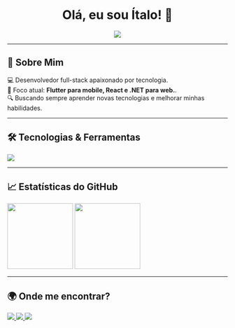 <h1 align="center">Olá, eu sou Ítalo! 👋</h1>

<p align="center">
  <img src="https://readme-typing-svg.herokuapp.com?font=Fira+Code&weight=600&size=22&pause=1000&color=39FF14&width=435&lines=Desenvolvedor+Full-Stack;.Net+%7C+React+%7C+Flutter+%7C+Firebase;Criando+Experiências+Digitais" />
</p>

---

## 🚀 Sobre Mim
💻 Desenvolvedor full-stack apaixonado por tecnologia.  
📱 Foco atual: **Flutter para mobile, React e .NET para web.**.  
🔍 Buscando sempre aprender novas tecnologias e melhorar minhas habilidades.  

---

## 🛠️ Tecnologias & Ferramentas
<p align="start">
  <img src="https://skillicons.dev/icons?i=flutter,react,dotnet,nodejs,mongodb,postgresql,mysql,git,github,vscode" />
</p>

---

## 📈 Estatísticas do GitHub
<p align="start">
  <img height="150em" src="https://github-readme-stats.vercel.app/api?username=ItaloStana&show_icons=true&theme=radical&count_private=true&hide_border=true" />
  <img height="150em" src="https://github-readme-stats.vercel.app/api/top-langs/?username=ItaloStana&layout=compact&langs_count=6&theme=radical&hide_border=true" />
</p>

---

## 🌍 Onde me encontrar?
<p align="start">
  <a href="https://www.linkedin.com/in/italofmaranhao/" target="_blank">
    <img src="https://img.shields.io/badge/LinkedIn-0077B5?style=for-the-badge&logo=linkedin&logoColor=white" />
  </a>
  <a href="https://github.com/ItaloStana" target="_blank">
    <img src="https://img.shields.io/badge/GitHub-000?style=for-the-badge&logo=github&logoColor=white" />
  </a>
  <a href="mailto:italomaranhaodev@gmail.com">
    <img src="https://img.shields.io/badge/Email-D14836?style=for-the-badge&logo=gmail&logoColor=white" />
  </a>
</p>

